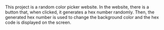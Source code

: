 This project is a random color picker website. In the website, there is a button that, when clicked, it generates a hex number randomly. Then, the generated hex number is used to change the background color and the hex code is displayed on the screen.
